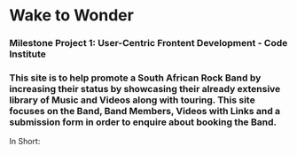 # **Wake to Wonder**

### **Milestone Project 1: User-Centric Frontent Development - Code Institute**

### This site is to help promote a South African Rock Band by increasing their status by showcasing their already extensive library of Music and Videos along with touring.  This site focuses on the Band, Band Members, Videos with Links and a submission form in order to enquire about booking the Band.

In Short:

